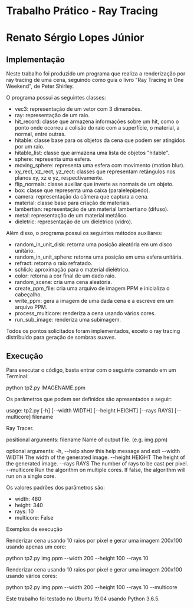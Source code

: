 # Trabalho Prático - Ray Tracing
Renato Sérgio Lopes Júnior
===

## Implementação
Neste trabalho foi produzido um programa que realiza a renderização por ray tracing de uma cena, seguindo como guia o livro "Ray Tracing in One Weekend", de Peter Shirley.

O programa possui as seguintes classes:

  - vec3: representação de um vetor com 3 dimensões.
  - ray: representação de um raio.
  - hit_record: classe que armazena informações sobre um hit, como o ponto onde ocorreu a colisão do raio com a superfície, o material, a normal, entre outras.
  - hitable: classe base para os objetos da cena que podem ser atingidos por um raio.
  - hitable_list: classe que armazena uma lista de objetos "hitable".
  - sphere: representa uma esfera.
  - moving_sphere: representa uma esfera com movimento (motion blur).
  - xy_rect, xz_rect, yz_rect: classes que representam retângulos nos planos xy, xz e yz, respectivamente.
  - flip_normals: classe auxiliar que inverte as normais de um objeto.
  - box: classe que representa uma caixa (paralelepípedo).
  - camera: representação da câmera que captura a cena.
  - material: classe base para criação de materiais.
  - lambertian: representação de um material lambertiano (difuso).
  - metal: representação de um material metálico.
  - dieletric: representação de um dielétrico (vidro).

Além disso, o programa possui os seguintes métodos auxiliares:

  - random_in_unit_disk: retorna uma posição aleatória em um disco unitário.
  - random_in_unit_sphere: retorna uma posição em uma esfera unitária.
  - refract: retorna o raio refratado.
  - schlick: aproximação para o material dielétrico.
  - color: retorna a cor final de um dado raio.
  - random_scene: cria uma cena aleatória.
  - create_ppm_file: cria uma arquivo de imagem PPM e inicializa o cabeçalho.
  - write_ppm: gera a imagem de uma dada cena e a escreve em um arquivo PPM.
  - process_multicore: renderiza a cena usando vários cores.
  - run_sub_image: renderiza uma subimagem.

Todos os pontos solicitados foram implementados, exceto o ray tracing distribuído para geração de sombras suaves.

## Execução

Para executar o código, basta entrar com o seguinte comando em um Terminal:

  python tp2.py IMAGENAME.ppm

Os parâmetros que podem ser definidos são apresentados a seguir:

  usage: tp2.py [-h] [--width WIDTH] [--height HEIGHT] [--rays RAYS]
                [--multicore]
                filename
  
  Ray Tracer.
  
  positional arguments:
    filename         Name of output file. (e.g. img.ppm)
  
  optional arguments:
    -h, --help       show this help message and exit
    --width WIDTH    The width of the generated image.
    --height HEIGHT  The height of the generated image.
    --rays RAYS      The number of rays to be cast per pixel.
    --multicore      Run the algorithm on multiple cores. If false, the
                     algorithm will run on a single core.

Os valores padrões dos parâmetros são:
  - width: 480
  - height: 340
  - rays: 10
  - multicore: False

Exemplos de execução

Renderizar cena usando 10 raios por pixel e gerar uma imagem 200x100 usando apenas um core:

  python tp2.py img.ppm --width 200 --height 100 --rays 10 

Renderizar cena usando 10 raios por pixel e gerar uma imagem 200x100 usando vários cores:

  python tp2.py img.ppm --width 200 --height 100 --rays 10 --multicore

Este trabalho foi testado no Ubuntu 19.04 usando Python 3.6.5.

